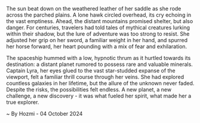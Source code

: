 
The sun beat down on the weathered leather of her saddle as she rode across the parched plains.  A lone hawk circled overhead, its cry echoing in the vast emptiness.  Ahead, the distant mountains promised shelter, but also danger.  For centuries, travelers had told tales of mythical creatures lurking within their shadow, but the lure of adventure was too strong to resist.  She adjusted her grip on her sword, a familiar weight in her hand, and spurred her horse forward, her heart pounding with a mix of fear and exhilaration.

The spaceship hummed with a low, hypnotic thrum as it hurtled towards its destination: a distant planet rumored to possess rare and valuable minerals.  Captain Lyra, her eyes glued to the vast star-studded expanse of the viewport, felt a familiar thrill course through her veins.  She had explored countless galaxies in her lifetime, but the allure of the unknown never faded.  Despite the risks, the possibilities felt endless.  A new planet, a new challenge, a new discovery - it was what fueled her spirit, what made her a true explorer. 

~ By Hozmi - 04 October 2024
